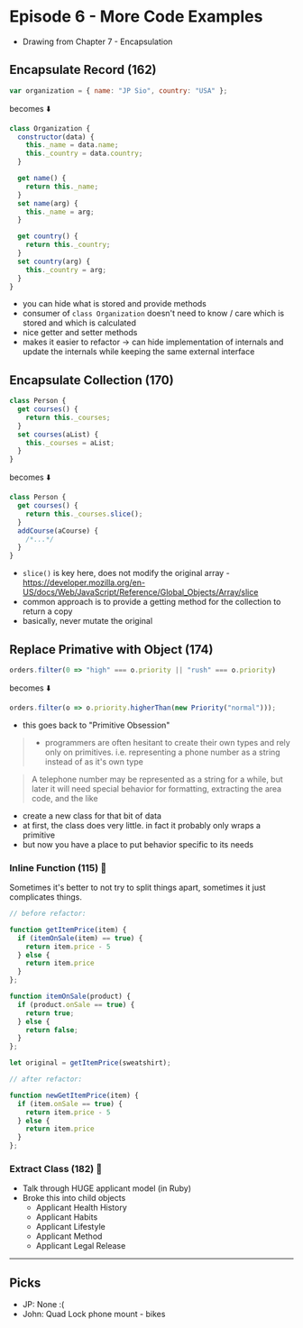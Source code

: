 # Episode 6 - More Code Examples

- Drawing from Chapter 7 - Encapsulation

## Encapsulate Record (162)

```javascript
var organization = { name: "JP Sio", country: "USA" };
```

becomes ⬇️

```javascript
class Organization {
  constructor(data) {
    this._name = data.name;
    this._country = data.country;
  }

  get name() {
    return this._name;
  }
  set name(arg) {
    this._name = arg;
  }

  get country() {
    return this._country;
  }
  set country(arg) {
    this._country = arg;
  }
}
```

- you can hide what is stored and provide methods
- consumer of `class Organization` doesn't need to know / care which is stored and which is calculated
- nice getter and setter methods
- makes it easier to refactor -> can hide implementation of internals and update the internals while keeping the same external interface

## Encapsulate Collection (170)

```javascript
class Person {
  get courses() {
    return this._courses;
  }
  set courses(aList) {
    this._courses = aList;
  }
}
```

becomes ⬇️

```javascript
class Person {
  get courses() {
    return this._courses.slice();
  }
  addCourse(aCourse) {
    /*...*/
  }
}
```

- `slice()` is key here, does not modify the original array - https://developer.mozilla.org/en-US/docs/Web/JavaScript/Reference/Global_Objects/Array/slice
- common approach is to provide a getting method for the collection to return a copy
- basically, never mutate the original

## Replace Primative with Object (174)

```javascript
orders.filter(0 => "high" === o.priority || "rush" === o.priority)
```

becomes ⬇️

```javascript
orders.filter(o => o.priority.higherThan(new Priority("normal")));
```

- this goes back to "Primitive Obsession"

> - programmers are often hesitant to create their own types and rely only on primitives. i.e. representing a phone number as a string instead of as it's own type

> A telephone number may be represented as a string for a while, but later it will need special behavior for formatting, extracting the area code, and the like

- create a new class for that bit of data
- at first, the class does very little. in fact it probably only wraps a primitive
- but now you have a place to put behavior specific to its needs

### Inline Function (115) 🥴
Sometimes it's better to not try to split things apart, sometimes it just complicates things. 

```javascript
// before refactor: 

function getItemPrice(item) {
  if (itemOnSale(item) == true) {
    return item.price - 5
  } else {
    return item.price
  }
};

function itemOnSale(product) {
  if (product.onSale == true) {
    return true;
  } else {
    return false;
  }
};

let original = getItemPrice(sweatshirt);

// after refactor: 

function newGetItemPrice(item) {
  if (item.onSale == true) {
    return item.price - 5
  } else {
    return item.price
  }
};

```


### Extract Class (182) 🥴

- Talk through HUGE applicant model (in Ruby)
- Broke this into child objects 
   - Applicant Health History
   - Applicant Habits 
   - Applicant Lifestyle 
   - Applicant Method 
   - Applicant Legal Release

---

## Picks

- JP: None :(
- John: Quad Lock phone mount - bikes
